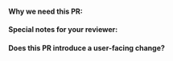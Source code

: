 <!--  Thanks for sending a pull request! -->

#### Why we need this PR:

#### Special notes for your reviewer:

#### Does this PR introduce a user-facing change?
```release-note

```
